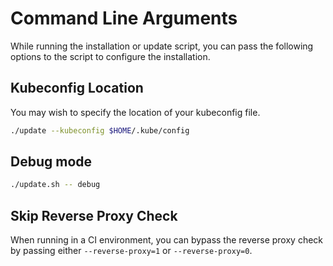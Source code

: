 # Command Line Arguments

While running the installation or update script, you can pass the following options to the script to configure the installation.

## Kubeconfig Location

You may wish to specify the location of your kubeconfig file.

```bash
./update --kubeconfig $HOME/.kube/config
```

## Debug mode

```bash
./update.sh -- debug
```

## Skip Reverse Proxy Check

When running in a CI environment, you can bypass the reverse proxy check by passing either `--reverse-proxy=1` or `--reverse-proxy=0`.
